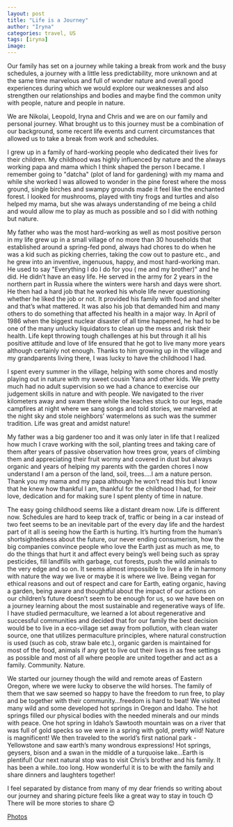 ```yaml
---
layout: post
title: "Life is a Journey"
author: "Iryna"
categories: travel, US
tags: [iryna]
image: 
---
```


Our family has set on a journey while taking a break from work and the busy schedules, a journey with a little less predictability, more unknown and at the same time marvelous and full of wonder nature and overall good experiences during which we would explore our weaknesses and also strengthen our relationships and bodies and maybe find the common unity with people, nature and people in nature.

We are Nikolai, Leopold, Iryna and Chris and we are on our family and personal journey. What brought us to this journey must be a combination of our background, some recent life events and current circumstances that allowed us to take a break from work and schedules.

I grew up in a family of hard-working people who dedicated their lives for their children. My childhood was highly influenced by nature and the always working papa and mama which I think shaped the person I became. I remember going to "datcha" (plot of land for gardening) with my mama and while she worked I was allowed to wonder in the pine forest where the moss ground, single birches and swampy grounds made it feel like the enchanted forest. I looked for mushrooms, played with tiny frogs and turtles and also helped my mama, but she was always understanding of me being a child and would allow me to play as much as possible and so I did with nothing but nature. 

My father who was the most hard-working as well as most positive person in my life grew up in a small village of no more than 30 households that established around a spring-fed pond, always had chores to do when he was a kid  such as picking cherries, taking the cow out to pasture etc., and he grew into an inventive, ingenuous, happy, and most hard-working man. He used to say "Everything I do I do for you ( me and my brother)" and he did. He didn’t have an easy life. He served in the army for 2 years in the northern part in Russia where the winters were harsh and days were short. He then had a hard job that he worked his whole life never questioning whether he liked the job or not. It provided his family with food and shelter and that’s what mattered. It was also his job that demanded him and many others to do something that affected his health in a major way. In April of 1986 when the biggest nuclear disaster of all time happened, he had to be one of the many unlucky liquidators to clean up the mess and risk their health. Life kept throwing tough challenges at his but through it all his positive attitude and love of life ensured that he got to live many more years although certainly not enough. Thanks to him growing up in the village and my grandparents living there, I was lucky to have the childhood I had. 

I spent every summer in the village, helping with some chores and mostly playing out in nature with my sweet cousin Yana and other kids. We pretty much had no adult supervision so we had a chance to exercise our judgement skills in nature and with people. We navigated to the river kilometers away and swam there while the leaches stuck to our legs, made campfires at night where we sang songs and told stories, we marveled at the night sky and stole neighbors’ watermelons as such was the summer tradition. Life was great and amidst nature! 

My father was a big gardener too and it was only later in life that I realized how much I crave working with the soil, planting trees and taking care of them after years of passive observation how trees grow, years of climbing them and appreciating their fruit wormy and covered in dust but always organic and years of helping my parents with the garden chores I now understand I am a person of the land, soil, trees….I am a nature person. Thank you my mama and my papa although he won’t read this but I know that he knew how thankful I am, thankful for the childhood I had, for their love, dedication and for making sure I spent plenty of time in nature.

The easy going childhood seems like a distant dream now. Life is different now. Schedules are hard to keep track of, traffic or being in a car instead of two feet seems to be an inevitable part of the every day life and the hardest part of it all is seeing how the Earth is hurting. It’s hurting from the human’s shortsightedness about the future, our never ending consumerism, how the big companies convince people who love the Earth just as much as me, to do the things that hurt it and affect every being’s well being such as spray pesticides, fill landfills with garbage, cut forests, push the wild animals to the very edge and so on. It seems almost impossible to live a life in harmony with nature the way we live or maybe it is where we live. Being vegan for ethical reasons and out of respect and care for Earth, eating organic, having a garden, being aware and thoughtful about the impact of our actions on our children’s future doesn’t seem to be enough for us, so we have been on a journey learning about the most sustainable and regenerative ways of life. I have studied permaculture, we learned a lot about regenerative and successful communities and decided that for our family the best decision would be to live in a eco-village set away from pollution, with clean water source, one that utilizes permaculture principles, where natural construction is used (such as cob, straw bale etc.), organic garden is maintained for most of the food, animals if any get to live out their lives in as free settings as possible and most of all where people are united together and act as a family. Community. Nature. 

We started our journey though the wild and remote areas of Eastern Oregon, where we were lucky to observe the wild horses. The family of them that we saw seemed so happy to have the freedom to run free, to play and be together with their community…freedom is hard to beat! We visited many wild and some developed hot springs in Oregon and Idaho. The hot springs filled our physical bodies with the needed minerals and our minds with peace. One hot spring in Idaho’s Sawtooth mountain was on a river that was full of gold specks so we were in a spring with gold, pretty wild! Nature is magnificent! We then traveled to the world’s first national park - Yellowstone and saw earth’s many wondrous expressions! Hot springs, geysers, bison and a swan in the middle of a turquoise lake…Earth is plentiful! Our next natural stop was to visit Chris’s brother and his family. It has been a while..too long. How wonderful it is to be with the family and share dinners and laughters together! 

I feel separated by distance from many of my dear friends so writing about our journey and sharing picture feels like a great way to stay in touch 😊 There will be more stories to share 😊

[Photos](https://photos.app.goo.gl/Ur7BFV85NxXiCuhu8)